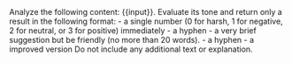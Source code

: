 <instruction>
Analyze the following content: {{input}}. 
Evaluate its tone and return only a result in the following format: 
- a single number (0 for harsh, 1 for negative, 2 for neutral, or 3 for positive) immediately 
- a hyphen
- a very brief suggestion but be friendly (no more than 20 words). 
- a hyphen
- a improved version
Do not include any additional text or explanation.
</instruction>
